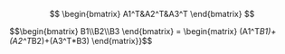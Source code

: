 
$$
\begin{bmatrix}
A1^T&A2^T&A3^T
\end{bmatrix}
$$

 
$$\begin{bmatrix}
B1\\\\B2\\\\B3
\end{bmatrix}  = 
\begin{matrix}
(A1^T*B1)+(A2^T*B2)+(A3^T*B3)
\end{matrix}}$$
